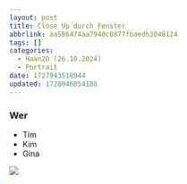 ```yaml
---
layout: post
title: Close Up durch Fenster
abbrlink: aa586474aa7940c0877fbaedb3048124
tags: []
categories:
  - Haan2O (26.10.2024)
  - Portrait
date: 1727943518944
updated: 1728046054188
---
```


### Wer

- Tim
- Kim
- Gina

<img src=":/a0909dcc488345619d5443feed882623" widht="400"/>
